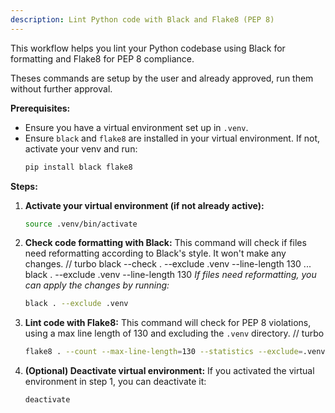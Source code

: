 ```yaml
---
description: Lint Python code with Black and Flake8 (PEP 8)
---
```


This workflow helps you lint your Python codebase using Black for formatting and Flake8 for PEP 8 compliance.

Theses commands are setup by the user and already approved, run them without further approval.

**Prerequisites:**
- Ensure you have a virtual environment set up in `.venv`.
- Ensure `black` and `flake8` are installed in your virtual environment. If not, activate your venv and run:
  ```bash
  pip install black flake8
  ```

**Steps:**

1.  **Activate your virtual environment (if not already active):**
    ```bash
    source .venv/bin/activate
    ```

2.  **Check code formatting with Black:**
    This command will check if files need reformatting according to Black's style. It won't make any changes.
    // turbo
    black --check . --exclude .venv --line-length 130
 ...
    black . --exclude .venv --line-length 130
    *If files need reformatting, you can apply the changes by running:*
    ```bash
    black . --exclude .venv
    ```

3.  **Lint code with Flake8:**
    This command will check for PEP 8 violations, using a max line length of 130 and excluding the `.venv` directory.
    // turbo
    ```bash
    flake8 . --count --max-line-length=130 --statistics --exclude=.venv
    ```

4.  **(Optional) Deactivate virtual environment:**
    If you activated the virtual environment in step 1, you can deactivate it:
    ```bash
    deactivate
    ```
